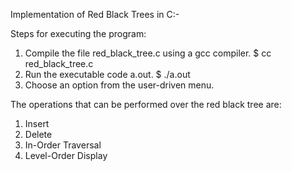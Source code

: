 Implementation of Red Black Trees in C:-

Steps for executing the program:

1. Compile the file red_black_tree.c using a gcc compiler.
               $ cc red_black_tree.c
2. Run the executable code a.out.
               $ ./a.out
3. Choose an option from the user-driven menu.
         
The operations that can be performed over the red black tree are:

1. Insert
2. Delete
3. In-Order Traversal
4. Level-Order Display
